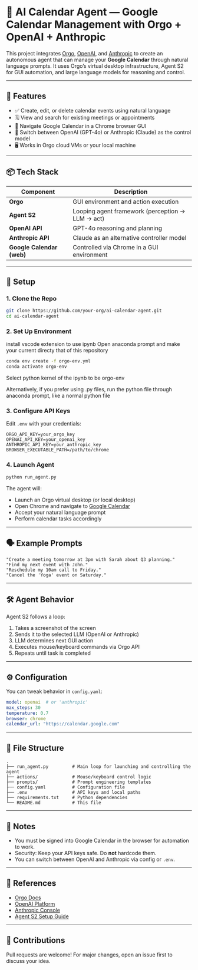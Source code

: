 # 🧠 AI Calendar Agent — Google Calendar Management with Orgo + OpenAI + Anthropic

This project integrates [Orgo](https://www.orgo.ai/), [OpenAI](https://openai.com/), and [Anthropic](https://www.anthropic.com/) to create an autonomous agent that can manage your **Google Calendar** through natural language prompts. It uses Orgo’s virtual desktop infrastructure, Agent S2 for GUI automation, and large language models for reasoning and control.

---

## 🚀 Features

- ✅ Create, edit, or delete calendar events using natural language
- 🗓️ View and search for existing meetings or appointments
- 🧭 Navigate Google Calendar in a Chrome browser GUI
- 🔄 Switch between OpenAI (GPT-4o) or Anthropic (Claude) as the control model
- 🖥️ Works in Orgo cloud VMs or your local machine

---

## 📦 Tech Stack

| Component       | Description                                      |
|----------------|--------------------------------------------------|
| **Orgo**        | GUI environment and action execution             |
| **Agent S2**    | Looping agent framework (perception → LLM → act) |
| **OpenAI API**  | GPT-4o reasoning and planning                    |
| **Anthropic API** | Claude as an alternative controller model     |
| **Google Calendar (web)** | Controlled via Chrome in a GUI environment |

---

## 🔧 Setup

### 1. Clone the Repo

```bash
git clone https://github.com/your-org/ai-calendar-agent.git
cd ai-calendar-agent
````

### 2. Set Up Environment

install vscode extension to use ipynb
Open anaconda prompt and make your current directy that of this repository
```bash
conda env create -f orgo-env.yml
conda activate orgo-env
```
Select python kernel of the ipynb to be orgo-env

Alternatively, if you prefer using .py files, run the python file through anaconda prompt, like a normal python file

### 3. Configure API Keys

Edit `.env` with your credentials:

```env
ORGO_API_KEY=your_orgo_key
OPENAI_API_KEY=your_openai_key
ANTHROPIC_API_KEY=your_anthropic_key
BROWSER_EXECUTABLE_PATH=/path/to/chrome
```

### 4. Launch Agent

```bash
python run_agent.py
```

The agent will:

* Launch an Orgo virtual desktop (or local desktop)
* Open Chrome and navigate to [Google Calendar](https://calendar.google.com)
* Accept your natural language prompt
* Perform calendar tasks accordingly

---

## 🗣️ Example Prompts

```text
"Create a meeting tomorrow at 3pm with Sarah about Q3 planning."
"Find my next event with John."
"Reschedule my 10am call to Friday."
"Cancel the 'Yoga' event on Saturday."
```

---

## 🛠️ Agent Behavior

Agent S2 follows a loop:

1. Takes a screenshot of the screen
2. Sends it to the selected LLM (OpenAI or Anthropic)
3. LLM determines next GUI action
4. Executes mouse/keyboard commands via Orgo API
5. Repeats until task is completed

---

## ⚙️ Configuration

You can tweak behavior in `config.yaml`:

```yaml
model: openai  # or 'anthropic'
max_steps: 30
temperature: 0.7
browser: chrome
calendar_url: "https://calendar.google.com"
```

---

## 📁 File Structure

```
.
├── run_agent.py         # Main loop for launching and controlling the agent
├── actions/             # Mouse/keyboard control logic
├── prompts/             # Prompt engineering templates
├── config.yaml          # Configuration file
├── .env                 # API keys and local paths
├── requirements.txt     # Python dependencies
└── README.md            # This file
```

---

## 📌 Notes

* You must be signed into Google Calendar in the browser for automation to work.
* Security: Keep your API keys safe. Do **not** hardcode them.
* You can switch between OpenAI and Anthropic via config or `.env`.

---

## 📎 References

* [Orgo Docs](https://docs.orgo.ai/)
* [OpenAI Platform](https://platform.openai.com/)
* [Anthropic Console](https://console.anthropic.com/)
* [Agent S2 Setup Guide](https://www.orgo.ai/blog/simular-agent-s2-setup-orgo)

---

## 🤝 Contributions

Pull requests are welcome! For major changes, open an issue first to discuss your idea.
